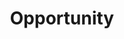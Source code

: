 ---
pid: CH40
title: Opportunity
location_transcription: Independence Hall
zipcode: '18301'
outside_phl: 'East Stroudsburg PA '
neighborhood: 
age: '53'
age_range: 50-59
instagram: 
image_file_name: CH_40.jpg
proposal_transcription: 'Concept: Everyone should have opportunity in a Democracy
  and the monument is a blank canvas that is completed by the person (any person).
  It represents what their dream is. A blank canvas waiting for completion with no
  barriers or limitations'
topic: Inclusivity,Philadelphia,Uplifting
topic_summary: 0, 0, 0
type: Interactive,Conceptual
keywords_other: 
credit: Joan Fabian
image_labels: blank canvas
twitter: 
facebook: 
permalink: "/monuments/ch40/"
layout: item-page
---